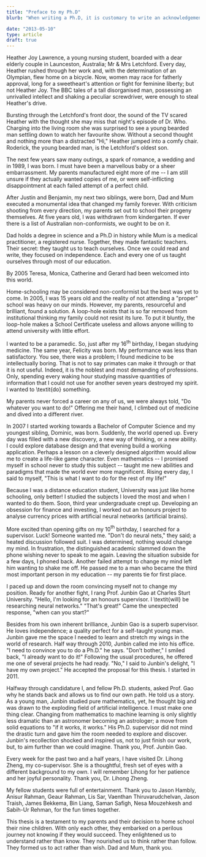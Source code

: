 ```yaml
---
title: "Preface to my Ph.D"
blurb: "When writing a Ph.D, it is customary to write an acknowledgements page that thanks people who helped. I wrote a story as the preface to my Ph.D to thank the people who helped me."

date: "2013-05-10"
type: article
draft: true
---
```


Heather Joy Lawrence, a young nursing student, boarded with a dear elderly couple in Launceston, Australia; Mr \& Mrs Letchford. Every day, Heather rushed through her work and, with the determination of an Olympian, flew home on a bicycle. Now, women may race for fatherly approval, long for a sweetheart's attention or fight for feminine liberty; but not Heather Joy. The BBC tales of a tall disorganised man, possessing an unrivalled intellect and shaking a peculiar screwdriver, were enough to steal Heather's drive.

Bursting through the Letchford's front door, the sound of the TV scared Heather with the thought she may miss that night's episode of Dr. Who. Charging into the living room she was surprised to see a young bearded man settling down to watch her favourite show. Without a second thought and nothing more than a distracted "Hi," Heather jumped into a comfy chair. Roderick, the young bearded man, is the Letchford's oldest son.

The next few years saw many outings, a spark of romance, a wedding and in 1989, I was born. I must have been a marvellous baby or a sheer embarrassment. My parents manufactured eight more of me -- I am still unsure if they actually wanted copies of me, or were self-inflicting disappointment at each failed attempt of a perfect child. 

After Justin and Benjamin, my next two siblings, were born, Dad and Mum executed a monumental idea that changed my family forever. With criticism shooting from every direction, my parents set out to school their progeny themselves. At five years old, I was withdrawn from kindergarten. If ever there is a list of Australian non-conformists, we ought to be on it.

Dad holds a degree in science and a Ph.D in history while Mum is a medical practitioner, a registered nurse. Together, they made fantastic teachers. Their secret: they taught us to teach ourselves. Once we could read and write, they focused on independence. Each and every one of us taught ourselves through most of our education.

By 2005 Teresa, Monica, Catherine and Gerard had been welcomed into this world.

Home-schooling may be considered non-conformist but the best was yet to come. In 2005, I was 15 years old and the reality of not attending a "proper" school was heavy on our minds. However, my parents, resourceful and brilliant, found a solution. A loop-hole exists that is so far removed from institutional thinking my family could not resist its lure. To put it bluntly, the loop-hole makes a School Certificate useless and allows anyone willing to attend university with little effort.

I wanted to be a paramedic. So, just after my 16$^\text{th}$ birthday, I began studying medicine. The same year, Felicity was born. My performance was less than satisfactory. You see, there was a problem; I found medicine to be intellectually boring. That is not to say primates can make it through or that it is not useful. Indeed, it is the noblest and most demanding of professions. Only, spending every waking hour studying massive quantities of information that I could not use for another seven years destroyed my spirit. I wanted to \textit{do} something.

My parents never forced a career on any of us, we were always told, "Do whatever you want to do!" Offering me their hand, I climbed out of medicine and dived into a different river.

In 2007 I started working towards a Bachelor of Computer Science and my youngest sibling, Dominic, was born. Suddenly, the world opened up. Every day was filled with a new discovery, a new way of thinking, or a new ability. I could explore database design and that evening build a working application. Perhaps a lesson on a cleverly designed algorithm would allow me to create a life-like game character. Even mathematics -- I promised myself in school never to study this subject -- taught me new abilities and paradigms that made the world ever more magnificent. Rising every day, I said to myself, "This is what I want to do for the rest of my life!" 

Because I was a distance education student, University was just like home schooling, only better! I studied the subjects I loved the most and when I wanted to do them. Soon, third year undergraduate crept up. Developing an obsession for finance and investing, I worked out an honours project to analyse currency prices with artificial neural networks (artificial brains).

More excited than opening gifts on my 10$^\text{th}$ birthday, I searched for a supervisor. Luck! Someone wanted me. "Don't do neural nets," they said; a heated discussion followed suit. I was determined, nothing would change my mind. In frustration, the distinguished academic slammed down the phone wishing never to speak to me again. Leaving the situation subside for a few days, I phoned back. Another failed attempt to change my mind left him wanting to shake me off. He passed me to a man who became the third most important person in my education -- my parents tie for first place.

I paced up and down the room convincing myself not to change my position. Ready for another fight, I rang Prof. Junbin Gao at Charles Sturt University. "Hello, I'm looking for an honours supervisor. I \textit{will} be researching neural networks." "That's great!" Came the unexpected response, "when can you start?"

Besides from his own inherent brilliance, Junbin Gao is a superb supervisor. He loves independence; a quality perfect for a self-taught young man. Junbin gave me the space I needed to learn and stretch my wings in the world of research. Half way through 2010, Junbin called me into his office. "I need to convince you to do a Ph.D." he says. "Don't bother," I smiled back, "I already want to do it!" Following the usual procedures, he offered me one of several projects he had ready. "No," I said to Junbin's delight, "I have my own project." He accepted the proposal for this thesis. I started in 2011.

Halfway through candidature I, and fellow Ph.D. students, asked Prof. Gao why he stands back and allows us to find our own path. He told us a story. As a young man, Junbin studied pure mathematics, yet, he thought big and was drawn to the exploding field of artificial intelligence. I must make one thing clear. Changing from mathematics to machine learning is only slightly less dramatic than an astronomer becoming an astrologer; a move from solid equations to "if it works, it works." His Ph.D. supervisor did not mind the drastic turn and gave him the room needed to explore and discover. Junbin's recollection shocked and inspired us, not to just finish our work, but, to aim further than we could imagine. Thank you, Prof. Junbin Gao.

Every week for the past two and a half years, I have visited Dr. Lihong Zheng,  my co-supervisor. She is a thoughtful, fresh set of eyes with a different background to my own. I will remember Lihong for her patience and her joyful personality. Thank you, Dr. Lihong Zheng.

My fellow students were full of entertainment. Thank you to Jason Hambly, Anisur Rahman, Geaur Rahman, Lis Sar, Vaenthan Thiruvarudchelvan, Jason Traish, James Bekkema, Bin Liang, Saman Safigh, Nesa Mouzehkesh and Sabih-Ur Rehman, for the fun times together.

This thesis is a testament to my parents and their decision to home school their nine children. With only each other, they embarked on a perilous journey not knowing if they would succeed. They enlightened us to understand rather than know. They nourished us to think rather than follow. They formed us to act rather than wish. Dad and Mum, thank you.